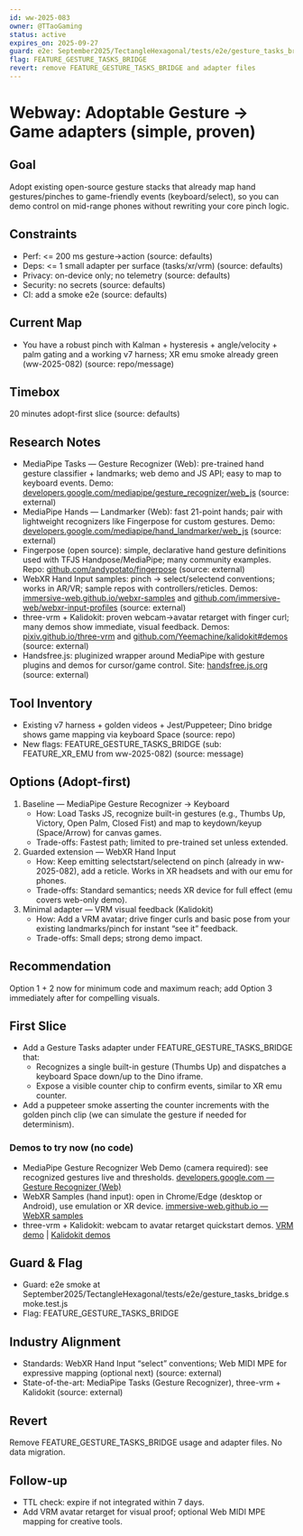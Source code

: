 ```yaml
---
id: ww-2025-083
owner: @TTaoGaming
status: active
expires_on: 2025-09-27
guard: e2e: September2025/TectangleHexagonal/tests/e2e/gesture_tasks_bridge.smoke.test.js
flag: FEATURE_GESTURE_TASKS_BRIDGE
revert: remove FEATURE_GESTURE_TASKS_BRIDGE and adapter files
---
```

# Webway: Adoptable Gesture → Game adapters (simple, proven)

## Goal

Adopt existing open-source gesture stacks that already map hand gestures/pinches to game-friendly events (keyboard/select), so you can demo control on mid-range phones without rewriting your core pinch logic.

## Constraints

- Perf: <= 200 ms gesture→action (source: defaults)
- Deps: <= 1 small adapter per surface (tasks/xr/vrm) (source: defaults)
- Privacy: on-device only; no telemetry (source: defaults)
- Security: no secrets (source: defaults)
- CI: add a smoke e2e (source: defaults)

## Current Map

- You have a robust pinch with Kalman + hysteresis + angle/velocity + palm gating and a working v7 harness; XR emu smoke already green (ww-2025-082) (source: repo/message)

## Timebox

20 minutes adopt-first slice (source: defaults)

## Research Notes

- MediaPipe Tasks — Gesture Recognizer (Web): pre-trained hand gesture classifier + landmarks; web demo and JS API; easy to map to keyboard events. Demo: [developers.google.com/mediapipe/gesture_recognizer/web_js](https://developers.google.com/mediapipe/solutions/vision/gesture_recognizer/web_js) (source: external)
- MediaPipe Hands — Landmarker (Web): fast 21-point hands; pair with lightweight recognizers like Fingerpose for custom gestures. Demo: [developers.google.com/mediapipe/hand_landmarker/web_js](https://developers.google.com/mediapipe/solutions/vision/hand_landmarker/web_js) (source: external)
- Fingerpose (open source): simple, declarative hand gesture definitions used with TFJS Handpose/MediaPipe; many community examples. Repo: [github.com/andypotato/fingerpose](https://github.com/andypotato/fingerpose) (source: external)
- WebXR Hand Input samples: pinch → select/selectend conventions; works in AR/VR; sample repos with controllers/reticles. Demos: [immersive-web.github.io/webxr-samples](https://immersive-web.github.io/webxr-samples/) and [github.com/immersive-web/webxr-input-profiles](https://github.com/immersive-web/webxr-input-profiles) (source: external)
- three-vrm + Kalidokit: proven webcam→avatar retarget with finger curl; many demos show immediate, visual feedback. Demos: [pixiv.github.io/three-vrm](https://pixiv.github.io/three-vrm/) and [github.com/Yeemachine/kalidokit#demos](https://github.com/Yeemachine/kalidokit#demos) (source: external)
- Handsfree.js: pluginized wrapper around MediaPipe with gesture plugins and demos for cursor/game control. Site: [handsfree.js.org](https://handsfree.js.org/) (source: external)

## Tool Inventory

- Existing v7 harness + golden videos + Jest/Puppeteer; Dino bridge shows game mapping via keyboard Space (source: repo)
- New flags: FEATURE_GESTURE_TASKS_BRIDGE (sub: FEATURE_XR_EMU from ww-2025-082) (source: message)

## Options (Adopt-first)

1. Baseline — MediaPipe Gesture Recognizer → Keyboard
   - How: Load Tasks JS, recognize built-in gestures (e.g., Thumbs Up, Victory, Open Palm, Closed Fist) and map to keydown/keyup (Space/Arrow) for canvas games.
   - Trade-offs: Fastest path; limited to pre-trained set unless extended.
2. Guarded extension — WebXR Hand Input
   - How: Keep emitting selectstart/selectend on pinch (already in ww-2025-082), add a reticle. Works in XR headsets and with our emu for phones.
   - Trade-offs: Standard semantics; needs XR device for full effect (emu covers web-only demo).
3. Minimal adapter — VRM visual feedback (Kalidokit)
   - How: Add a VRM avatar; drive finger curls and basic pose from your existing landmarks/pinch for instant “see it” feedback.
   - Trade-offs: Small deps; strong demo impact.

## Recommendation

Option 1 + 2 now for minimum code and maximum reach; add Option 3 immediately after for compelling visuals.

## First Slice

- Add a Gesture Tasks adapter under FEATURE_GESTURE_TASKS_BRIDGE that:
  - Recognizes a single built-in gesture (Thumbs Up) and dispatches a keyboard Space down/up to the Dino iframe.
  - Expose a visible counter chip to confirm events, similar to XR emu counter.
- Add a puppeteer smoke asserting the counter increments with the golden pinch clip (we can simulate the gesture if needed for determinism).

### Demos to try now (no code)

- MediaPipe Gesture Recognizer Web Demo (camera required): see recognized gestures live and thresholds. [developers.google.com — Gesture Recognizer (Web)](https://developers.google.com/mediapipe/solutions/vision/gesture_recognizer/web_js)
- WebXR Samples (hand input): open in Chrome/Edge (desktop or Android), use emulation or XR device. [immersive-web.github.io — WebXR samples](https://immersive-web.github.io/webxr-samples/)
- three-vrm + Kalidokit: webcam to avatar retarget quickstart demos. [VRM demo](https://pixiv.github.io/three-vrm/) | [Kalidokit demos](https://github.com/Yeemachine/kalidokit#demos)

## Guard & Flag

- Guard: e2e smoke at September2025/TectangleHexagonal/tests/e2e/gesture_tasks_bridge.smoke.test.js
- Flag: FEATURE_GESTURE_TASKS_BRIDGE

## Industry Alignment

- Standards: WebXR Hand Input “select” conventions; Web MIDI MPE for expressive mapping (optional next) (source: external)
- State-of-the-art: MediaPipe Tasks (Gesture Recognizer), three-vrm + Kalidokit (source: external)

## Revert

Remove FEATURE_GESTURE_TASKS_BRIDGE usage and adapter files. No data migration.

## Follow-up

- TTL check: expire if not integrated within 7 days.
- Add VRM avatar retarget for visual proof; optional Web MIDI MPE mapping for creative tools.
